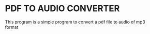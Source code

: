 # PDF TO AUDIO CONVERTER

This program is a simple program to convert a pdf file to audio of mp3 format
